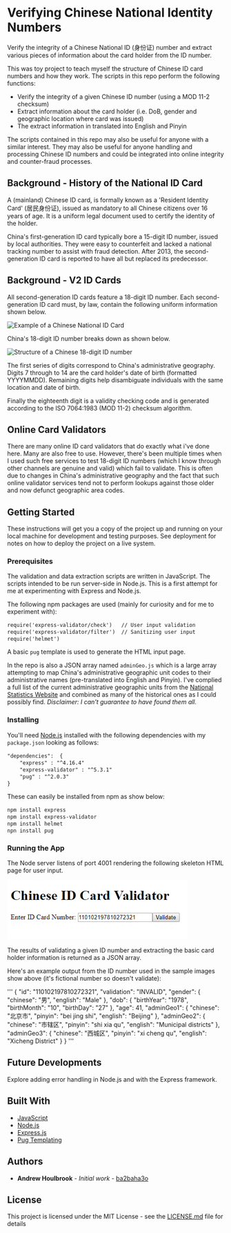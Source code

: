 # Verifying Chinese National Identity Numbers

Verify the integrity of a Chinese National ID (身份证) number and extract various pieces of information about the card holder from the ID number.

This was toy project to teach myself the structure of Chinese ID card numbers and how they work. The scripts in this repo perform the following functions:

- Verify the integrity of a given Chinese ID number (using a MOD 11-2 checksum)
- Extract information about the card holder (i.e. DoB, gender and geographic location where card was issued)
- The extract information in translated into English and Pinyin

The scripts contained in this repo may also be useful for anyone with a similar interest. They may also be useful for anyone handling and processing Chinese ID numbers and could be integrated into online integrity and counter-fraud processes.     

## Background - History of the National ID Card

A (mainland) Chinese ID card,  is formally known as a 'Resident Identity Card' (居民身份证), issued as mandatory to all Chinese citizens over 16 years of age. It is a uniform legal document used to certify the identity of the holder.  

China's first-generation ID card typically bore a 15-digit ID number, issued by local authorities. They were easy to counterfeit and lacked a national tracking number to assist with fraud detection. After 2013, the second-generation ID card is reported to have all but replaced its predecessor. 

## Background - V2 ID Cards

All second-generation ID cards feature a 18-digit ID number. Each second-generation ID card must, by law, contain the following uniform information shown below.

![Example of a Chinese National ID Card](/doc/id_card_v2.png)

China's 18-digit ID number breaks down as shown below. 

![Structure of a Chinese 18-digit ID number](/doc/id_number.png)

The first series of digits correspond to China's administrative geography. Digits 7 through to 14 are the card holder's date of birth (formatted YYYYMMDD). Remaining digits help disambiguate individuals with the same location and date of birth. 

Finally the eighteenth digit is a validity checking code and is generated according to the ISO 7064:1983 (MOD 11-2) checksum algorithm. 

## Online Card Validators

There are many online ID card validators that do exactly what i've done here. Many are also free to use. However, there's been multiple times when I used such free services to test 18-digit ID numbers (which I know through other channels are genuine and valid) which fail to validate. This is often due to changes in China's administrative geography and the fact that such online validator services tend not to perform lookups against those older and now defunct geographic area codes.

## Getting Started

These instructions will get you a copy of the project up and running on your local machine for development and testing purposes. See deployment for notes on how to deploy the project on a live system.

### Prerequisites

The validation and data extraction scripts are written in JavaScript. The scripts intended to be run server-side in Node.js. This is a first attempt for me at experimenting with Express and Node.js. 

The following npm packages are used (mainly for curiosity and for me to experiment with):

```
require('express-validator/check')   // User input validation
require('express-validator/filter')  // Sanitizing user input
require('helmet')
```

A basic ```pug``` template is used to generate the HTML input page.

In the repo is also a JSON array named ```adminGeo.js``` which is a large array attempting to map China's administrative geographic unit codes to their administrative names (pre-translated into English and Pinyin). 
I've complied a full list of the current administrative geographic units from the [National Statistics Website](https://stats.gov.cn) and combined as many of the historical ones as I could possibly find. *Disclaimer: I can't guarantee to have found them all.*

### Installing

You'll need [Node.js]( https://nodejs.org) installed with the following dependencies with my ```package.json``` looking as follows:

```
"dependencies":  { 
	"express" : "^4.16.4"
 	"express-validator" : "^5.3.1"
	"pug" : "^2.0.3"
}
```

These can easily be installed from npm as show below:  

```
npm install express
npm install express-validator
npm install helmet
npn install pug
```

### Running the App

The Node server listens of port 4001 rendering the following skeleton HTML page for user input.

![User Input Form](/doc/form.png)

The results of validating a given ID number and extracting the basic card holder information is returned as a JSON array. 

Here's an example output from the ID number used in the sample images show above (it's fictional number so doesn't validate):

'''
{
   "id": "110102197810272321",
   "validation": "INVALID",
   "gender": {
      "chinese": "男",
      "english": "Male"
   },
   "dob": {
      "birthYear": "1978",
      "birthMonth": "10",
      "birthDay": "27"
   },
   "age": 41,
   "adminGeo1": {
      "chinese": "北京市",
      "pinyin": "bei jing shi",
      "english": "Beijing"
   },
   "adminGeo2": {
      "chinese": "市辖区",
      "pinyin": "shi xia qu",
      "english": "Municipal districts"
   },
   "adminGeo3": {
      "chinese": "西城区",
      "pinyin": "xi cheng qu",
      "english": "Xicheng District"
   }
}
'''

## Future Developments

Explore adding error handling in Node.js and with the Express framework.

## Built With

* [JavaScript](https://developer.mozilla.org/en-US/docs/Web/JavaScript)
* [Node.js](https://nodejs.org)
* [Express.js]( http://expressjs.com/)
* [Pug Templating](https://pugjs.org/api/getting-started.html)

## Authors

* **Andrew Houlbrook** - *Initial work* - [ba2baha3o](https://github.com/ba2baha3o)

## License

This project is licensed under the MIT License - see the [LICENSE.md](LICENSE.md) file for details
